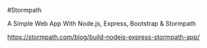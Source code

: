 #Stormpath

A Simple Web App With Node.js, Express, Bootstrap &amp; Stormpath

https://stormpath.com/blog/build-nodejs-express-stormpath-app/